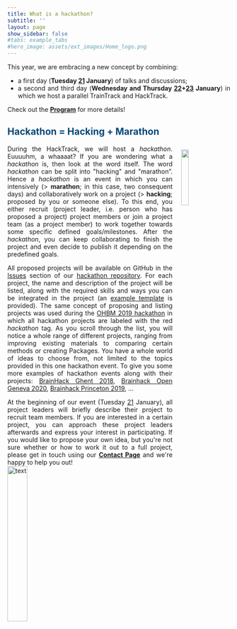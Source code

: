 ```yaml
---
title: What is a hackathon? 
subtitle: ''
layout: page
show_sidebar: false
#tabs: example_tabs
#hero_image: assets/ext_images/Home_logo.png
---
```


<style>
img {
  width: 30%;
  height: auto;
  display: inline-block;
}
.img1 {
  width: 18%;
  height: auto;
  display: inline-block;
}
</style>

<a name="top"></a>
<div style="text-align: justify">This year, we are embracing a new concept by combining:
<ul>
<li>a first day (<b>Tuesday <a href="../page-program#day1">21</a> January</b>) of talks and discussions;</li>
<li>a second and third day (<b>Wednesday and Thursday <a href="../page-program#day2">22</a>+<a href="../page-program#day3">23</a> January</b>) in which we host a parallel TrainTrack and HackTrack.</li>
</ul>
Check out the <a href="../page-program"><b>Program</b></a> for more details!</div>

## <span style="color:#004777"> Hackathon = Hacking + Marathon </span>
<img class="img1" style="float: right;" src="../assets/ext_images/interaction_hacktrack.jpg" width="560" height="560" vspace="10px" hspace="20px">
<p><div style="text-align: justify">During the HackTrack, we will host a <i>hackathon</i>. Euuuuhm, a whaaaat? If you are wondering what a <i>hackathon</i> is, then look at the word itself. The word <i>hackathon</i> can be split into "hacking" and "marathon”.
Hence a <i>hackathon</i> is an event in which you can intensively (> <b>marathon</b>; in this case, two consequent days) and collaboratively work on a project (> <b>hacking</b>; proposed by you or someone else). 
To this end, you either recruit (project leader, i.e. person who has proposed a project) project members or join a project team (as a project member) to work together towards some specific defined goals/milestones. 
After the <i>hackathon</i>, you can keep collaborating to finish the project and even decide to publish it depending on the predefined goals.</div></p> 
<p><div style="text-align: justify">All proposed projects will be available on GitHub in the <a href="https://github.com/OpenMRBenelux/openmrb2020-hackathon/issues">Issues</a> section of 
our <a href="https://github.com/OpenMRBenelux/openmrb2020-hackathon/">hackathon repository</a>. For each project, the name and description of the project will be listed, along with the required skills and 
ways you can be integrated in the project (an <a href="https://github.com/OpenMRBenelux/openmrb2020-hackathon/issues/1">example template</a> is provided). 
The same concept of proposing and listing projects was used during the <a href="https://github.com/ohbm/hackathon2019/issues/">OHBM 2019 hackathon</a> in which all hackathon projects are labeled with the red <i>hackathon</i> tag. 
As you scroll through the list, you will notice a whole range of different projects, ranging from improving existing materials to comparing certain methods or creating Packages. 
You have a whole world of ideas to choose from, not limited to the topics provided in this one hackathon event. To give you some more examples of hackathon events along with their projects: <a href="https://brainhackghent.github.io/">BrainHack Ghent 2018</a>, <a href="https://brainhack.ch/#portfolio">Brainhack Open Geneva 2020</a>, <a href="https://github.com/brainhack-princeton/brainhack-princeton-2019/issues">Brainhack Princeton 2019</a>, ...</div>
<p><div style="text-align: justify">At the beginning of our event (Tuesday <a href="../page-program#day1">21</a> January), all project leaders will briefly describe their project to recruit team members. 
If you are interested in a certain project, you can approach these project leaders afterwards and express your interest in participating. 
If you would like to propose your own idea, but you're not sure whether or how to work it out to a full project, please get in touch using our <a href="../page-contact"><b>Contact Page</b></a> and we're happy to help you out!</div>

<img src="../assets/ext_images/post_separator.png" alt="text"> 
<br>
<a href="../page-resources-hackathon#top"><i class="fas fa-arrow-alt-circle-up" style="position: relative; top: -3px; text-indent: 0px; vertical-align: middle; color:#004777;"></i></a>
